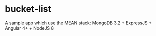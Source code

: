 # bucket-list
A sample app which use the MEAN stack: MongoDB 3.2 + ExpressJS + Angular 4+ + NodeJS 8
